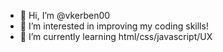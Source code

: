 - 👋 Hi, I’m @vkerben00
- 👀 I’m interested in improving my coding skills!
- 🌱 I’m currently learning html/css/javascript/UX


